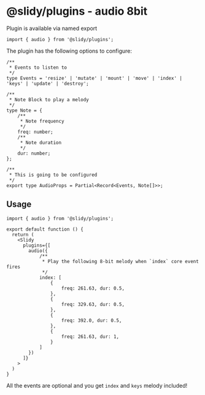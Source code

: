 # @slidy/plugins - audio 8bit

Plugin is available via named export

```tsx
import { audio } from '@slidy/plugins';
```

The plugin has the following options to configure:

```tsx
/**
 * Events to listen to
 */
type Events = 'resize' | 'mutate' | 'mount' | 'move' | 'index' | 'keys' | 'update' | 'destroy';

/**
 * Note Block to play a melody
 */
type Note = {
    /**
     * Note frequency
     */
    freq: number;
    /**
     * Note duration
     */
    dur: number;
};

/**
 * This is going to be configured
 */
export type AudioProps = Partial<Record<Events, Note[]>>;
```

## Usage

```tsx
import { audio } from '@slidy/plugins';

export default function () {
  return (
    <Slidy
      plugins={[
        audio({
            /**
             * Play the following 8-bit melody when `index` core event fires
             */
            index: [
                {
                    freq: 261.63, dur: 0.5,
                },
                {
                    freq: 329.63, dur: 0.5,
                },
                {
                    freq: 392.0, dur: 0.5,
                },
                {
                    freq: 261.63, dur: 1,
                }
            ]
        })
      ]}
    >
  )
}
```

All the events are optional and you get `index` and `keys` melody included!
